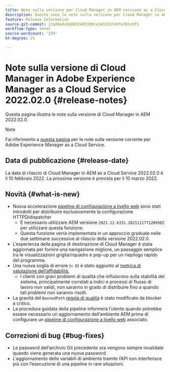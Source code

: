 ```yaml
---
title: Note sulla versione per Cloud Manager in AEM versione as a Cloud Service 2022.02.0
description: Queste sono le note sulla versione per Cloud Manager in AEM versione as a Cloud Service 2022.02.0.
feature: Release Information
source-git-commit: 22a08a0cb80052485309ce3d33537e9fe303c6f5
workflow-type: tm+mt
source-wordcount: '274'
ht-degree: 2%

---
```



# Note sulla versione di Cloud Manager in Adobe Experience Manager as a Cloud Service 2022.02.0 {#release-notes}

Questa pagina illustra le note sulla versione di Cloud Manager in AEM 2022.02.0.

>[!NOTE]
>
>Fai riferimento a [questa pagina](/help/release-notes/release-notes-cloud/release-notes-current.md) per le note sulla versione corrente per Adobe Experience Manager as a Cloud Service.

## Data di pubblicazione {#release-date}

La data di rilascio di Cloud Manager in AEM as a Cloud Service 2022.02.0 è il 10 febbraio 2022. La prossima versione è prevista per il 10 marzo 2022.

## Novità {#what-is-new}

* Nuova accelerazione [pipeline di configurazione a livello web](/help/implementing/cloud-manager/configuring-pipelines/introduction-ci-cd-pipelines.md#web-tier-config-pipelines) sono stati introdotti per distribuire esclusivamente la configurazione HTTPD/dispatcher
   * È necessario utilizzare AEM versione `2021.12.6151.20211217T120950Z` per utilizzare questa funzione.
   * Questa funzione verrà implementata in un approccio graduale nelle due settimane successive al rilascio della versione 2022.02.0.
* L’esperienza della pagina di destinazione di Cloud Manager è stata aggiornata per fornire una navigazione migliore, un passaggio semplice tra le visualizzazioni griglia/riquadro e pop-up per un riepilogo rapido del programma.
* Una nuova soglia di errore (`< D`) è stato aggiunto al [metrica di valutazione dell’affidabilità.](/help/implementing/cloud-manager/code-quality-testing.md#understanding-code-quality-rules)
   * I clienti con gravi problemi di qualità che influiscono sulla stabilità del sistema, principalmente correlati a indici e processi di flusso di lavoro non validi, non saranno in grado di distribuire fino a quando tali problemi non saranno risolti.
* La gravità del `BannedPath` [regola di qualità](/help/implementing/cloud-manager/code-quality-testing.md#understanding-code-quality-rules) è stato modificato da blocker a critico.
* La procedura guidata della pipeline informerà l’utente quando potrebbe essere necessario un aggiornamento dell’ambiente AEM prima di configurare un [pipeline di configurazione a livello web](/help/implementing/cloud-manager/configuring-pipelines/introduction-ci-cd-pipelines.md#web-tier-config-pipelines) associato.

## Correzioni di bug {#bug-fixes}

* Le password dell’archivio Git precedente ora vengono sempre invalidate quando viene generata una nuova password.
* L’aggiornamento delle variabili di ambiente tramite l’API non interferisce più con l’esecuzione di una pipeline in rare situazioni.
